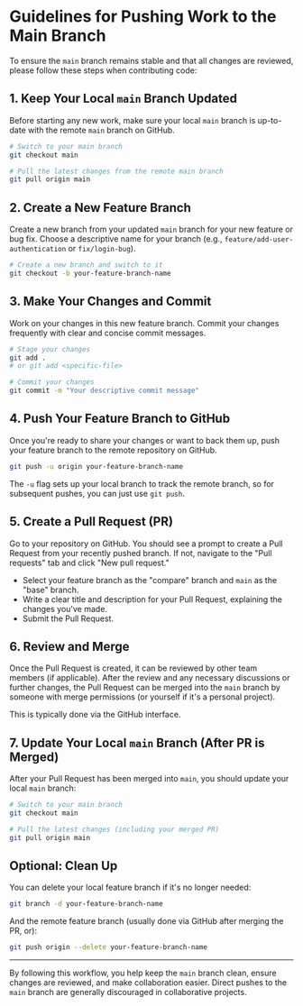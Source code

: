 # Guidelines for Pushing Work to the Main Branch

To ensure the `main` branch remains stable and that all changes are reviewed, please follow these steps when contributing code:

## 1. Keep Your Local `main` Branch Updated

Before starting any new work, make sure your local `main` branch is up-to-date with the remote `main` branch on GitHub.

```bash
# Switch to your main branch
git checkout main

# Pull the latest changes from the remote main branch
git pull origin main
```

## 2. Create a New Feature Branch

Create a new branch from your updated `main` branch for your new feature or bug fix. Choose a descriptive name for your branch (e.g., `feature/add-user-authentication` or `fix/login-bug`).

```bash
# Create a new branch and switch to it
git checkout -b your-feature-branch-name
```

## 3. Make Your Changes and Commit

Work on your changes in this new feature branch. Commit your changes frequently with clear and concise commit messages.

```bash
# Stage your changes
git add . 
# or git add <specific-file>

# Commit your changes
git commit -m "Your descriptive commit message"
```

## 4. Push Your Feature Branch to GitHub

Once you're ready to share your changes or want to back them up, push your feature branch to the remote repository on GitHub.

```bash
git push -u origin your-feature-branch-name
```
The `-u` flag sets up your local branch to track the remote branch, so for subsequent pushes, you can just use `git push`.

## 5. Create a Pull Request (PR)

Go to your repository on GitHub. You should see a prompt to create a Pull Request from your recently pushed branch. If not, navigate to the "Pull requests" tab and click "New pull request."

-   Select your feature branch as the "compare" branch and `main` as the "base" branch.
-   Write a clear title and description for your Pull Request, explaining the changes you've made.
-   Submit the Pull Request.

## 6. Review and Merge

Once the Pull Request is created, it can be reviewed by other team members (if applicable). After the review and any necessary discussions or further changes, the Pull Request can be merged into the `main` branch by someone with merge permissions (or yourself if it's a personal project).

This is typically done via the GitHub interface.

## 7. Update Your Local `main` Branch (After PR is Merged)

After your Pull Request has been merged into `main`, you should update your local `main` branch:

```bash
# Switch to your main branch
git checkout main

# Pull the latest changes (including your merged PR)
git pull origin main
```

## Optional: Clean Up

You can delete your local feature branch if it's no longer needed:

```bash
git branch -d your-feature-branch-name
```

And the remote feature branch (usually done via GitHub after merging the PR, or):
```bash
git push origin --delete your-feature-branch-name
```

---

By following this workflow, you help keep the `main` branch clean, ensure changes are reviewed, and make collaboration easier. Direct pushes to the `main` branch are generally discouraged in collaborative projects.
